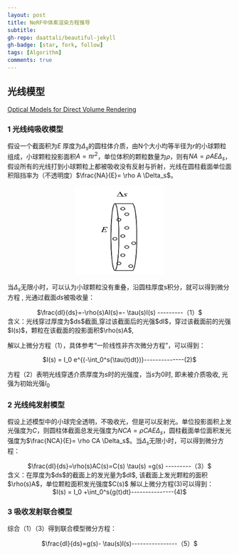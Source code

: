 ```yaml
---
layout: post
title: NeRF中体素渲染方程推导
subtitle: 
gh-repo: daattali/beautiful-jekyll
gh-badge: [star, fork, follow]
tags: [Algorithm]
comments: true
---
```

## 光线模型
[Optical Models for Direct Volume Rendering](https://courses.cs.duke.edu/spring03/cps296.8/papers/max95opticalModelsForDirectVolumeRendering.pdf)


### 1 光线纯吸收模型
假设一个截面积为$E$ 厚度为$\Delta_s$的圆柱体介质，由N个大小均等半径为$r$的小球颗粒组成，小球颗粒投影面积$A=\pi r^2$，单位体积的颗粒数量为$\rho$，则有$NA = \rho AE \Delta_s$，假设所有的光线打到小球颗粒上都被吸收没有反射与折射，光线在圆柱截面单位面积阻挡率为（不透明度）$\frac{NA}{E}= \rho A \Delta_s$。

<div align=center >
<img src="https://github.com/EthanZhangCN/EthanZhangCN.github.io/blob/main/_posts/3D Reconstruction/imgs/1.png?raw=true" width=200 height=200  />
</div>

当$\Delta_s$无限小时，可以认为小球颗粒没有重叠，沿圆柱厚度s积分，就可以得到微分方程 , 光通过截面$ds$被吸收量：

<center>$\frac{dI}{ds}=-\rho(s)AI(s)=- \tau(s)I(s)     ---------（1）$ </center>
含义：光线穿过厚度为$ds$截面,穿过该截面后的光强$dI$，穿过该截面前的光强$I(s)$，颗粒在该截面的投影面积$\rho(s)A$, 



解以上微分方程（1），具体参考“一阶线性非齐次微分方程”，可以得到：
<center>$I(s) = I_0 e^{(-\int_0^s{\tau(t)dt})}--------------(2)$ </center>

方程（2）表明光线穿透介质厚度为$s$时的光强度，当$s$为$0$时, 即未被介质吸收, 光强为初始光强$I_0$

### 2 光线纯发射模型
假设上述模型中的小球完全透明，不吸收光，但是可以反射光。单位投影面积上发光强度为$C$，则圆柱体截面总发光强度为$NCA = \rho CAE \Delta_s$，圆柱截面单位面积发光强度为$\frac{NCA}{E}= \rho CA \Delta_s$。当$\Delta_s$无限小时，可以得到微分方程：
<center>$\frac{dI}{ds}=\rho(s)AC(s)=C(s) \tau(s)  =g(s)    ---------（3）$ </center>
含义：在厚度为$ds$的截面上的发光量为$dI$, 该截面上发光颗粒的面积$\rho(s)A$，单位颗粒面积发光强度$C(s)$
解以上微分方程(3)可以得到：
<center>$I(s) = I_0 +\int_0^s{g(t)dt}---------------(4)$ </center>

### 3 吸收发射联合模型
综合（1）（3）得到联合模型微分方程：

<center>$\frac{dI}{ds}=g(s)- \tau(s)I(s)----------------（5）$ </center>











